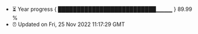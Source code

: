 - ⏳ Year progress { ██████████████████████████▁▁▁▁ } 89.99 %
- ⏰ Updated on Fri, 25 Nov 2022 11:17:29 GMT

